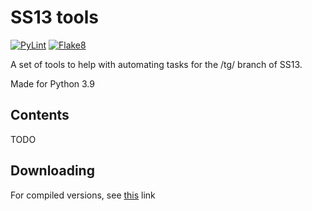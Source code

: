 # SS13 tools
[![PyLint](https://github.com/RigglePrime/SS13-tools/actions/workflows/pylint.yml/badge.svg)](https://github.com/RigglePrime/SS13-tools/actions/workflows/pylint.yml)
[![Flake8](https://github.com/RigglePrime/SS13-tools/actions/workflows/flake8-lint.yml/badge.svg)](https://github.com/RigglePrime/SS13-tools/actions/workflows/flake8-lint.yml)

A set of tools to help with automating tasks for the /tg/ branch of SS13.

Made for Python 3.9

## Contents

TODO

## Downloading

For compiled versions, see [this](https://github.com/RigglePrime/admin-tools/releases) link
